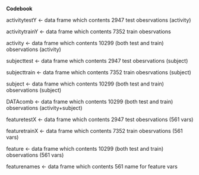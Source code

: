**Codebook**

activitytestY <- data frame which contents 2947 test obesrvations (activity)

activitytrainY <- data frame which contents 7352 train obesrvations

activity <- data frame which contents 10299 (both test and train) observations (activity)

subjecttest <- data frame which contents 2947 test obesrvations (subject)

subjecttrain <- data frame which contents 7352 train obesrvations (subject)

subject <- data frame which contents 10299 (both test and train) observations (subject)

DATAcomb <- data frame which contents 10299 (both test and train) observations (activity+subject)

featuretestX <- data frame which contents 2947 test obesrvations (561 vars)

featuretrainX <- data frame which contents 7352 train obesrvations (561 vars)

feature <- data frame which contents 10299 (both test and train) observations (561 vars)

featurenames <- data frame which contents 561 name for feature vars
